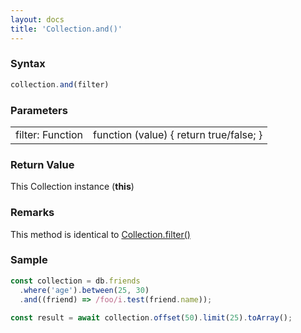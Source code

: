 ```yaml
---
layout: docs
title: 'Collection.and()'
---
```

### Syntax

```javascript
collection.and(filter)
```

### Parameters

<table>
<tr><td>filter: Function</td><td>function (value) { return true/false; }</td></tr>
</table>

### Return Value

This Collection instance (**this**)

### Remarks

This method is identical to [Collection.filter()](/docs/Collection/Collection.filter())

### Sample

```javascript
const collection = db.friends
  .where('age').between(25, 30)
  .and((friend) => /foo/i.test(friend.name));
  
const result = await collection.offset(50).limit(25).toArray();
```

